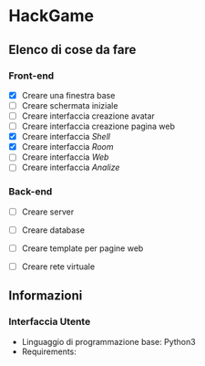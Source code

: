 # HackGame

## Elenco di cose da fare

### Front-end
- [x] Creare una finestra base
- [ ] Creare schermata iniziale
- [ ] Creare interfaccia creazione avatar
- [ ] Creare interfaccia creazione pagina web
- [x] Creare interfaccia *Shell*
- [x] Creare interfaccia *Room*
- [ ] Creare interfaccia *Web*
- [ ] Creare interfaccia *Analize*

### Back-end
- [ ] Creare server
- [ ] Creare database
- [ ] Creare template per pagine web
- [ ] Creare rete virtuale


## Informazioni
### Interfaccia Utente
- Linguaggio di programmazione base: Python3
- Requirements:
